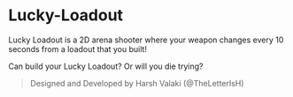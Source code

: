 # Lucky-Loadout

Lucky Loadout is a 2D arena shooter where your weapon changes every 10 seconds from a loadout that you built! 

Can build your Lucky Loadout? Or will you die trying?
 
> Designed and Developed by Harsh Valaki (@TheLetterIsH)
 

